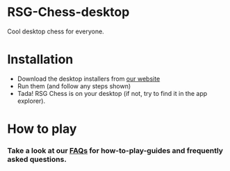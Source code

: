 # RSG-Chess-desktop
Cool desktop chess for everyone.

# Installation
- Download the desktop installers from [our website](https://rsg-chess.now.sh/download)
- Run them (and follow any steps shown)
- Tada! RSG Chess is on your desktop (if not, try to find it in the app explorer).

# How to play
### Take a look at our [FAQs](https://rsg-chess.now.sh/docs/faq) for how-to-play-guides and frequently asked questions.
